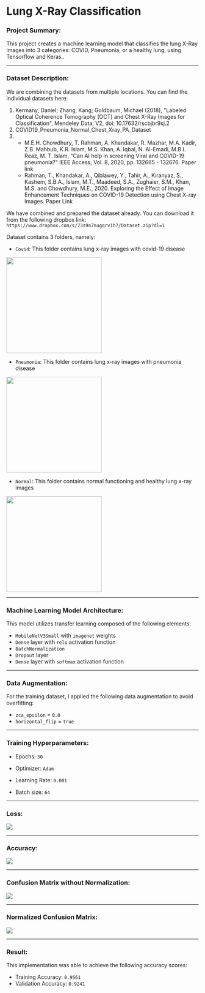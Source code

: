# Lung X-Ray Classification

### Project Summary:

This project creates a machine learning model that classifies the lung X-Ray images into 3 categories: COVID, Pneumonia, or a healthy lung, using Tensorflow and Keras..

---

### Dataset Description:

We are combining the datasets from multiple locations. You can find the individual datasets here:

1) Kermany, Daniel; Zhang, Kang; Goldbaum, Michael (2018), "Labeled Optical Coherence Tomography (OCT) and Chest X-Ray Images for Classification", Mendeley Data, V2, doi: 10.17632/rscbjbr9sj.2
2) COVID19_Pneumonia_Normal_Chest_Xray_PA_Dataset
3) - M.E.H. Chowdhury, T. Rahman, A. Khandakar, R. Mazhar, M.A. Kadir, Z.B. Mahbub, K.R. Islam, M.S. Khan, A. Iqbal, N. Al-Emadi, M.B.I. Reaz, M. T. Islam, "Can AI help in screening Viral and COVID-19 pneumonia?" IEEE Access, Vol. 8, 2020, pp. 132665 - 132676. Paper link
   - Rahman, T., Khandakar, A., Qiblawey, Y., Tahir, A., Kiranyaz, S., Kashem, S.B.A., Islam, M.T., Maadeed, S.A., Zughaier, S.M., Khan, M.S. and Chowdhury, M.E., 2020. Exploring the Effect of Image Enhancement Techniques on COVID-19 Detection using Chest X-ray Images. Paper Link

We have combined and prepared the dataset already. You can download it from the following dropbox link: `https://www.dropbox.com/s/73s9n7nugqrv1h7/Dataset.zip?dl=1`

Dataset contains 3 folders, namely:
- `Covid`: This folder contains lung x-ray images with covid-19 disease
<img src="./visuals/COVID-1.png" width="250">

- `Pneumonia`: This folder contains lung x-ray images with pneumonia disease
<img src="./visuals/person2_bacteria_3.jpeg" width="250">

- `Normal`: This folder contains normal functioning and healthy lung x-ray images
<img src="./visuals/Normal-2.png" width="250">

---

### Machine Learning Model Architecture:

This model utilizes transfer learning composed of the following elements:
- `MobileNetV3Small` with `imagenet` weights
- `Dense` layer with `relu` activation function
- `BatchNormalization`
- `Dropout` layer
- `Dense` layer with `softmax` activation function

---

### Data Augmentation:

For the training dataset, I applied the following data augmentation to avoid overfitting:

- `zca_epsilon` = `0.0`
- `horizontal_flip` = `True`

---

### Training Hyperparameters:

* Epochs: `30`
  
* Optimizer: `Adam`

* Learning Rate: `0.001`

* Batch size: `64`

---

### Loss:

![](./visuals/lung_classification_loss.png?raw=true)

---

### Accuracy:

![](./visuals/lung_classification_accuracy.png?raw=true)

---

### Confusion Matrix without Normalization:

![](./visuals/lung_classification_confusion_matrix_without_normalization.png?raw=true)

---

### Normalized Confusion Matrix:

![](./visuals/lung_classification_normalized_confusion_matrix.png?raw=true)

---

### Result:

This implementation was able to achieve the following accuracy scores:

- Training Accuracy: `0.9561` 
- Validation Accuracy: `0.9241`